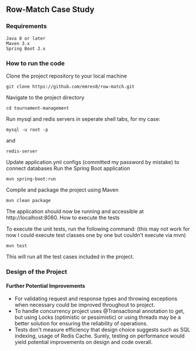 ## Row-Match Case Study

### Requirements

    Java 8 or later
    Maven 3.x
    Spring Boot 2.x


### How to run the code
Clone the project repository to your local machine


```
git clone https://github.com/emres8/row-match.git
```


Navigate to the project directory


```
cd tournament-management
```

Run mysql and redis servers in seperate shell tabs, for my case:
```
mysql -u root -p
```

and
```
redis-server
```

Update application.yml configs (committed my password by mistake) to connect databases
Run the Spring Boot application
```
mvn spring-boot:run
```

Compile and package the project using Maven

```
mvn clean package
```

The application should now be running and accessible at http://localhost:8080.
How to execute the tests

To execute the unit tests, run the following command:
(this may not work for now I could execute test classes one by one but couldn't execute via mvn)

```
mvn test
```

This will run all the test cases included in the project.

### Design of the Project


#### Further Potential Improvements
* For validating request and response types and throwing exceptions when necessary could be improved throughout to project. 
* To handle concurrency project uses @Transactional annotation to get, but using Locks (optimistic or pessimistic) or using threads may be a better solution for ensuring the reliability of operations.
* Tests don't measure efficiency that design choice suggests such as SQL indexing, usage of Redis Cache. Surely, testing on performance would yield potential improvements on design and code overall.


